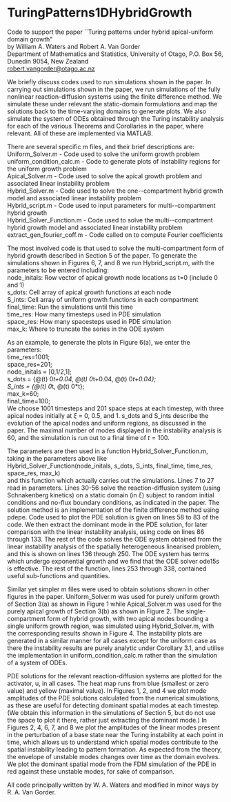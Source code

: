 # TuringPatterns1DHybridGrowth
Code to support the paper ``Turing patterns under hybrid apical-uniform domain growth"<br>
by William A. Waters and Robert A. Van Gorder<br>
Department of Mathematics and Statistics, University of Otago, P.O. Box 56, Dunedin 9054, New Zealand<br>
robert.vangorder@otago.ac.nz

We briefly discuss codes used to run simulations shown in the paper. In carrying out simulations shown in the paper, we run simulations of the fully nonlinear reaction-diffusion systems using the finite difference method. We simulate these under relevant the static-domain formulations and map the solutions back to the time-varying domains to generate plots. We also simulate the system of ODEs obtained through the Turing instability analysis for each of the various Theorems and Corollaries in the paper, where relevant. All of these are implemented via MATLAB. 

There are several specific m files, and their brief descriptions are:<br>
Uniform_Solver.m - Code used to solve the uniform growth problem<br>
uniform_condition_calc.m - Code to generate plots of instability regions for the uniform growth problem<br>
Apical_Solver.m - Code used to solve the apical growth problem and associated linear instability problem<br>
Hybrid_Solver.m - Code used to solve the one--compartment hybrid growth model and associated linear instability problem<br>
Hybrid_script.m - Code used to input parameters for multi--compartment hybrid growth<br>
Hybrid_Solver_Function.m - Code used to solve the multi--compartment hybrid growth model and associated linear instability problem<br>
extract_gen_fourier_coff.m - Code called on to compute Fourier coefficients

The most involved code is that used to solve the multi-compartment form of hybrid growth described in Section 5 of the paper. To generate the simulations shown in Figures 6, 7, and 8 we run Hybrid_script.m, with the parameters to be entered including:<br>
node_initals: Row vector of apical growth node locations as t=0 (include 0 and 1)<br>
s_dots: Cell array of apical growth functions at each node<br>
S_ints: Cell array of uniform growth functions in each compartment<br>
final_time: Run the simulations until this time<br>
time_res: How many timesteps used in PDE simulation<br>
space_res: How many spacesteps used in PDE simulation<br>
max_k: Where to truncate the series in the ODE system 

As an example, to generate the plots in Figure 6(a), we enter the parameters:<br>
 time_res=1001;<br>
 space_res=201;<br>
 node_initals = [0,1/2,1];<br>
 s_dots = {@(t) 0*t+0.04, @(t) 0*t+0.04, @(t) 0*t+0.04};<br>
 S_ints = {@(t) 0*t, @(t) 0*t};<br>
 max_k=60;<br>
 final_time=100;<br>
We choose 1001 timesteps and 201 space steps at each timestep, with three apical nodes initially at $\xi$ = 0, 0.5, and 1. s_dots and S_ints describe the evolution of the apical nodes and uniform regions, as discussed in the paper. The maximal number of modes displayed in the instability analysis is 60, and the simulation is run out to a final time of $t = 100$.

The parameters are then used in a function Hybrid_Solver_Function.m, taking in the parameters above like<br>
Hybrid_Solver_Function(node_initals, s_dots, S_ints, final_time, time_res, space_res, max_k)<br>
and this function which actually carries out the simulations. Lines 7 to 27 read in parameters. Lines 30-56 solve the reaction-diffusion system (using Schnakenberg kinetics) on a static domain (in $\xi$) subject to random initial conditions and no-flux boundary conditions, as indicated in the paper. The solution method is an implementation of the finite difference method using pdepe. Code used to plot the PDE solution is given on lines 58 to 83 of the code. We then extract the dominant mode in the PDE solution, for later comparison with the linear instability analysis, using code on lines 86 through 133. The rest of the code solves the ODE system obtained from the linear instability analysis of the spatially heterogeneous linearised problem, and this is shown on lines 136 through 250. The ODE system has terms which undergo exponential growth and we find that the ODE solver ode15s is effective. The rest of the function, lines 253 through 338, contained useful sub-functions and quantities. 

Similar yet simpler m files were used to obtain solutions shown in other figures in the paper. Uniform_Solver.m was used for purely uniform growth of Section 3(a) as shown in Figure 1 while Apical_Solver.m was used for the purely apical growth of Section 3(b) as shown in Figure 2. The single-compartment form of hybrid growth, with two apical nodes bounding a single uniform growth region, was simulated using Hybrid_Solver.m, with the corresponding results shown in Figure 4. The instability plots are generated in a similar manner for all cases except for the uniform case as there the instability results are purely analytic under Corollary 3.1, and utilise the implementation in uniform_condition_calc.m rather than the simulation of a system of ODEs.

PDE solutions for the relevant reaction-diffusion systems are plotted for the activator, u, in all cases. The heat map runs from blue (smallest or zero value) and yellow (maximal value). In Figures 1, 2, and 4 we plot mode amplitudes of the PDE solutions calculated from the numerical simulations, as these are useful for detecting dominant spatial modes at each timestep. (We obtain this information in the simulations of Section 5, but do not use the space to plot it there, rather just extracting the dominant mode.) In Figures 2, 4, 6, 7, and 8 we plot the amplitudes of the linear modes present in the perturbation of a base state near the Turing instability at each point in time, which allows us to understand which spatial modes contribute to the spatial instability leading to pattern formation. As expected from the theory, the envelope of unstable modes changes over time as the domain evolves. We plot the dominant spatial mode from the FDM simulation of the PDE in red against these unstable modes, for sake of comparison.

All code principally written by W. A. Waters and modified in minor ways by R. A. Van Gorder.
